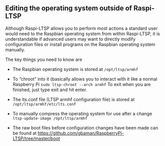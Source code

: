 Editing the operating system outside of Raspi-LTSP
--------------------------------------------------

Although Raspi-LTSP allows you to perform most actions a standard user
would need to the Raspbian operating system from within Raspi-LTSP, it
is understandable if advanced users may want to directly modify
configuration files or install programs on the Raspbian operating system
manually.

The key things you need to know are

-   The Raspbian operating system is stored at
    ```/opt/ltsp/armhf```

-   To “chroot” into it (basically allows you to interact with it like a
    normal Raspberry Pi
    ```sudo ltsp-chroot --arch armhf```
    To exit when you are finished, just type exit and hit enter.

-   The lts.conf file (LTSP armhf configuration file) is stored at ```/opt/ltsp/armhf/etc/lts.conf```

-   To manually compress the operating system for use after a change
    ```ltsp-update-image /opt/ltsp/armhf```

-   The raw boot files before configuration changes have been made can
    be found at
    <https://github.com/gbaman/RaspberryPi-LTSP/tree/master/boot>
